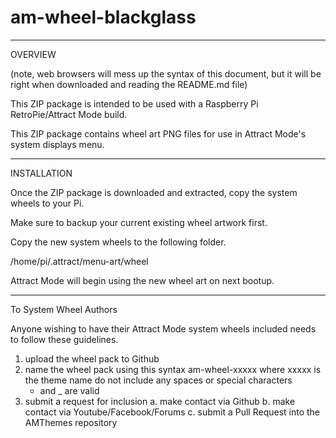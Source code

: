 # am-wheel-blackglass

-------
OVERVIEW

(note, web browsers will mess up the syntax of this document, but it will be right when downloaded and reading the README.md file)

This ZIP package is intended to be used with a Raspberry Pi RetroPie/Attract Mode build.

This ZIP package contains wheel art PNG files for use in Attract Mode's system displays menu.

------------
INSTALLATION

Once the ZIP package is downloaded and extracted, copy the system wheels to your Pi.

Make sure to backup your current existing wheel artwork first.

Copy the new system wheels to the following folder.

/home/pi/.attract/menu-art/wheel

Attract Mode will begin using the new wheel art on next bootup.


---------------
To System Wheel Authors

Anyone wishing to have their Attract Mode system wheels included needs to follow these guidelines.

1.  upload the wheel pack to Github
2.  name the wheel pack using this syntax
    am-wheel-xxxxx     where xxxxx is the theme name
    do not include any spaces or special characters
    - and _ are valid
3.  submit a request for inclusion
    a.  make contact via Github
    b.  make contact via Youtube/Facebook/Forums
    c.  submit a Pull Request into the AMThemes repository


